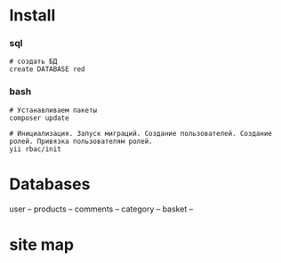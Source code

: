 # Install

### sql
~~~
# создать БД
create DATABASE red
~~~
### bash
~~~
# Устанавливаем пакеты 
composer update

# Инициализация. Запуск миграций. Создание пользователей. Создание ролей. Привязка пользователям ролей.
yii rbac/init
~~~



# Databases
user – 
products – 
comments – 
category – 
basket – 

# site map

